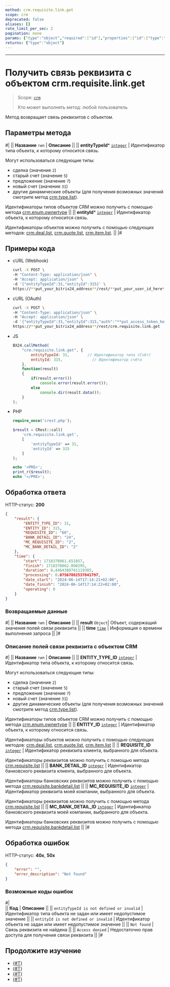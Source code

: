 ```yaml
---
method: crm.requisite.link.get
scope: crm
deprecated: false
aliases: []
rate_limit_per_sec: 2
pagination: none
params: {"type":"object","required":["id"],"properties":{"id":{"type":"integer"}}}
returns: {"type":"object"}
---
```



---

# Получить связь реквизита с объектом crm.requisite.link.get

> Scope: [`crm`](../../../scopes/permissions.md)
>
> Кто может выполнять метод: любой пользователь

Метод возвращает связь реквизитов с объектом.

## Параметры метода



#|
|| **Название**
`тип` | **Описание** ||
|| **entityTypeId***
[`integer`](../../../data-types.md) | 
Идентификатор типа объекта, к которому относится связь.

Могут использоваться следующие типы:
- сделка (значение `2`)
- старый счет (значение `5`)
- предложение (значение `7`)
- новый счет (значение `31`)
- другие динамические объекты (для получения возможных значений смотрите метод [crm.type.list](../../universal/user-defined-object-types/crm-type-list.md)).

Идентификаторы типов объектов CRM можно получить с помощью метода [crm.enum.ownertype](../../auxiliary/enum/crm-enum-owner-type.md) 
||
|| **entityId***
[`integer`](../../../data-types.md) | Идентификатор объекта, к которому относится связь. 

Идентификаторы объектов можно получить с помощью следующих методов: [crm.deal.list](../../deals/crm-deal-list.md), [crm.quote.list](../../quote/crm-quote-list.md), [crm.item.list](../../universal/crm-item-list.md). ||
|#

## Примеры кода





- cURL (Webhook)

    ```bash
    curl -X POST \
    -H "Content-Type: application/json" \
    -H "Accept: application/json" \
    -d '{"entityTypeId":31,"entityId":315}' \
    https://**put_your_bitrix24_address**/rest/**put_your_user_id_here**/**put_your_webhook_here**/crm.requisite.link.get
    ```

- cURL (OAuth) 

    ```bash
    curl -X POST \
    -H "Content-Type: application/json" \
    -H "Accept: application/json" \
    -d '{"entityTypeId":31,"entityId":315,"auth":"**put_access_token_here**"}' \
    https://**put_your_bitrix24_address**/rest/crm.requisite.link.get
    ```

- JS

    ```js
    BX24.callMethod(
        "crm.requisite.link.get", {
            entityTypeId: 31,        // Идентификатор типа (Счёт)
            entityId: 315,             // Идентификатор счёта
        },
        function(result)
        {
            if(result.error())
                console.error(result.error());
            else
                console.dir(result.data());
        }
    );
    ```

- PHP

    ```php
    require_once('crest.php');

    $result = CRest::call(
        'crm.requisite.link.get',
        [
            'entityTypeId' => 31,
            'entityId' => 315
        ]
    );

    echo '<PRE>';
    print_r($result);
    echo '</PRE>';
    ```



## Обработка ответа

HTTP-статус: **200**

```json
{
    "result": {
        "ENTITY_TYPE_ID": 31,
        "ENTITY_ID": 315,
        "REQUISITE_ID": "60",
        "BANK_DETAIL_ID": "24",
        "MC_REQUISITE_ID": "2",
        "MC_BANK_DETAIL_ID": "2"
    },
    "time": {
        "start": 1718378061.651857,
        "finish": 1718378062.098295,
        "duration": 0.4464380741119385,
        "processing": 0.07567882537841797,
        "date_start": "2024-06-14T17:14:21+02:00",
        "date_finish": "2024-06-14T17:14:22+02:00",
        "operating": 0
    }
}
```

### Возвращаемые данные

#|
|| **Название**
`тип` | **Описание** ||
|| **result**
`Object`| Объект, содержащий значения полей связи реквизита ||
|| **time**
[`time`](../../../data-types.md) | Информация о времени выполнения запроса ||
|#

### Описание полей связи реквизита с объектом CRM

#|
|| **Название**
`тип` | **Описание** ||
|| **ENTITY_TYPE_ID**
[`integer`](../../../data-types.md) | Идентификатор типа объекта, к которому относится связь.

Могут использоваться следующие типы:
- сделка (значение `2`)
- старый счет (значение `5`)
- предложение (значение `7`)
- новый счет (значение `31`)
- другие динамические объекты (для получения возможных значений смотрите метод [crm.type.list](../../universal/user-defined-object-types/crm-type-list.md)).

Идентификаторы типов объектов CRM можно получить с помощью метода [crm.enum.ownertype](../../auxiliary/enum/crm-enum-owner-type.md) 
||
|| **ENTITY_ID**
[`integer`](../../../data-types.md) | Идентификатор объекта, к которому относится связь. 

Идентификаторы объектов можно получить с помощью следующих методов: [crm.deal.list](../../deals/crm-deal-list.md), [crm.quote.list](../../quote/crm-quote-list.md), [crm.item.list](../../universal/crm-item-list.md) ||
|| **REQUISITE_ID**
[`integer`](../../../data-types.md) | Идентификатор реквизита клиента, выбранного для объекта. 

Идентификаторы реквизитов можно получить с помощью метода [crm.requisite.list](../universal/crm-requisite-list.md) ||
|| **BANK_DETAIL_ID**
[`integer`](../../../data-types.md) | Идентификатор банковского реквизита клиента, выбранного для объекта.

Идентификаторы банковских реквизитов можно получить с помощью метода [crm.requisite.bankdetail.list](../bank-detail/crm-requisite-bank-detail-list.md) ||
|| **MC_REQUISITE_ID**
[`integer`](../../../data-types.md) | Идентификатор реквизита моей компании, выбранного для объекта. 

Идентификаторы реквизитов можно получить с помощью метода [crm.requisite.list](../universal/crm-requisite-list.md) ||
|| **MC_BANK_DETAIL_ID**
[`integer`](../../../data-types.md) | Идентификатор банковского реквизита моей компании, выбранного для объекта. 

Идентификаторы банковских реквизитов можно получить с помощью метода [crm.requisite.bankdetail.list](../bank-detail/crm-requisite-bank-detail-list.md) ||
|#

## Обработка ошибок

HTTP-статус: **40x**, **50x**

```json
{
    "error": "",
    "error_description": "Not found"
}
```



### Возможные коды ошибок

#|  
|| **Код** | **Описание** ||
|| `entityTypeId is not defined or invalid` | Идентификатор типа объекта не задан или имеет недопустимое значение ||
|| `entityId is not defined or invalid` | Идентификатор объекта не задан или имеет недопустимое значение ||
|| `Not found` | Связь реквизита не найдена ||
|| `Access denied` | Недостаточно прав доступа для получения связи реквизита ||
|#



## Продолжите изучение

- [{#T}](./crm-requisite-link-register.md)
- [{#T}](./crm-requisite-link-list.md)
- [{#T}](./crm-requisite-link-unregister.md)
- [{#T}](./crm-requisite-link-fields.md)

